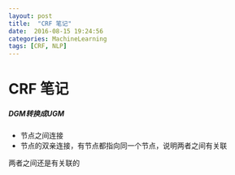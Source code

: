```yaml
---
layout: post
title:  "CRF 笔记"
date:  2016-08-15 19:24:56
categories: MachineLearning
tags: [CRF, NLP]
---
```

# CRF 笔记

##### DGM转换成UGM

* 节点之间连接
* 节点的双亲连接，有节点都指向同一个节点，说明两者之间有关联

两者之间还是有关联的

